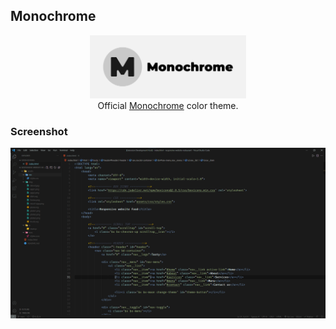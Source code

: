 ## Monochrome

<div align='center'>
  <img src='./images/banner.png' alt='logo' width='250px' >
  <div>
  Official <a target="_blank" href="https://github.com/toufiq-ahmed/monochrome">Monochrome</a> color theme.
  </div>
</div>

### Screenshot

![screenshot](images/demo.png)

